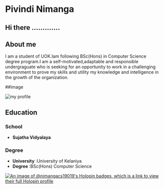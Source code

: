 # Pivindi Nimanga
## Hi there  .............
## About me

I am a student of UOK.Iam following BSc(Hons) in Computer Science degree program.I am a self-motivated,adaptable and responsible undergraguate who is seeking for an opportunity to work in a challenging environment to prove my skills and utility my knowledge and intelligence in the growth of the organization.

##image

![my profile](https://avatars.githubusercontent.com/u/117509337?v=4)

## Education

### School

* **Sujatha Vidyalaya**

### Degree

* **University** :University of Kelaniya
* **Degree** :BSc(Hons) Computer Science

[![An image of @nimangacs19019's Holopin badges, which is a link to view their full Holopin profile](https://holopin.me/nimangacs19019)](https://holopin.io/@nimangacs19019)

